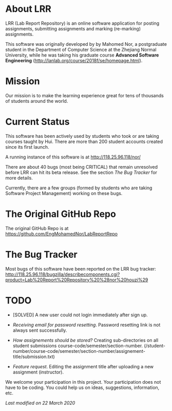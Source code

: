 # About LRR

LRR (Lab Report Repository) is an online software application for posting assignments, submitting assignments and marking (re-marking) assignments.

This software was originally developed by by Mahomed Nor, a postgraduate student in the Department of Computer Science at the Zhejiang Normal University,
while he was taking his graduate course **Advanced Software Engineering** (http://lanlab.org/course/2018f/se/homepage.html).



# Mission

Our mission is to make the learning experience great for tens of thousands of students around the world.



# Current Status

This software has been actively used by students who took or are taking courses taught by Hui.  There are more than 200 student accounts created since its first launch.

A running instance of this software is at http://118.25.96.118/nor/

There are about 40 bugs (most being CRITICAL) that remain unresolved before LRR can hit its beta release.  See the section *The Bug Tracker* for more details.

Currently, there are a few groups (formed by students who are taking Software Project Management) working on these bugs.  



# The Original GitHub Repo

The original GitHub Repo is at https://github.com/EngMohamedNor/LabReportRepo




# The Bug Tracker

Most bugs of this software have been reported on the LRR bug tracker: http://118.25.96.118/bugzilla/describecomponents.cgi?product=Lab%20Report%20Repository%20%28nor%20houzi%29



# TODO

-   [SOLVED] A new user could not login immediately after sign up.

-  *Receiving email for password resetting*. Password resetting link is not always sent successfully.

-  *How assignements should be stored?*  Creating sub-directories on all student submissions course-code/semester/section-number.  (/student-number/course-code/semester/section-number/assignement-title/submission.txt)

-  *Feature request*. Editing the assignment title after uploading a new assignment (instructor).


We welcome your participation in this project.  Your participation does not have to be coding.  You could help us on ideas, suggestions, information, etc.


*Last modified on 22 March 2020*
